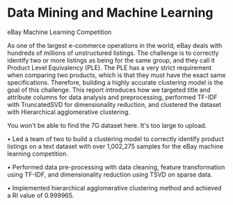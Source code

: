 # Data Mining and Machine Learning

eBay Machine Learning Competition

As one of the largest e-commerce operations in the world, eBay deals with hundreds of millions of unstructured listings. The challenge is to correctly identify two or more listings as being for the same group, and they call it Product Level Equivalency (PLE). The PLE has a very strict requirement when comparing two products, which is that they must have the exact same specifications. Therefore, building a highly accurate clustering model is the goal of this challenge. This report introduces how we targeted title and attribute columns for data analysis and preprocessing, performed TF-IDF with TruncatedSVD for dimensionality reduction, and clustered the dataset with Hierarchical agglomerative clustering.

You won't be able to find the 7G dataset here. It's too large to upload.


•	Led a team of two to build a clustering model to correctly identify product listings on a text dataset with over 1,002,275 samples for the eBay machine learning competition.

•	Performed data pre-processing with data cleaning, feature transformation using TF-IDF, and dimensionality reduction using TSVD on sparse data.

•	Implemented hierarchical agglomerative clustering method and achieved a RI value of 0.999965.
